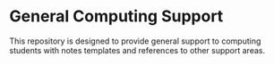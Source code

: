 # General Computing Support

This repository is designed to provide general support to computing students with notes templates and references to other support areas.
